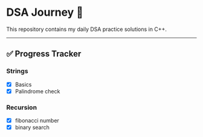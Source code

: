 # DSA Journey 🚀


This repository contains my daily DSA practice solutions in C++.

---

## ✅ Progress Tracker

### Strings
- [x] Basics
- [x] Palindrome check

### Recursion
- [x] fibonacci number
- [x] binary search